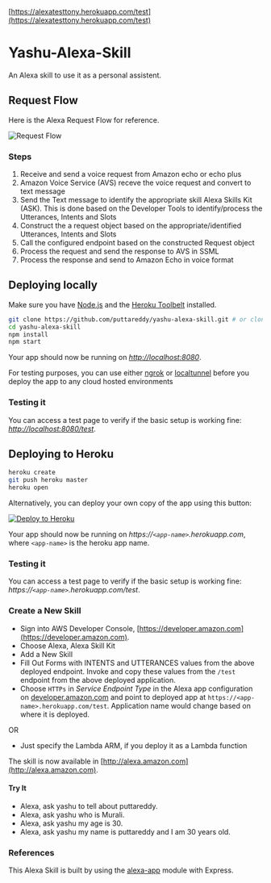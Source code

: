 

[https://alexatesttony.herokuapp.com/test](https://alexatesttony.herokuapp.com/test)


# Yashu-Alexa-Skill

An Alexa skill to use it as a personal assistent.

## Request Flow
Here is the Alexa Request Flow for reference.

 ![Request Flow](./alexa-request-flow.JPG) 

### Steps

1. Receive and send a voice request from Amazon echo or echo plus
2. Amazon Voice Service (AVS) receve the voice request and convert to text message
3. Send the Text message to identify the appropriate skill Alexa Skills Kit (ASK). This is done based on the Developer Tools to identify/process the Utterances, Intents and Slots
4. Construct the a request object based on the appropriate/identified Utterances, Intents and Slots 
5. Call the configured endpoint based on the constructed Request object
6. Process the request and send the response to AVS in SSML
7. Process the response and send to Amazon Echo in voice format

## Deploying locally

Make sure you have [Node.js](http://nodejs.org/) and the [Heroku Toolbelt](https://toolbelt.heroku.com/) installed.

```sh
git clone https://github.com/puttareddy/yashu-alexa-skill.git # or clone your own fork
cd yashu-alexa-skill
npm install
npm start
```

Your app should now be running on *[http://localhost:8080](http://localhost:8080)*.

For testing purposes, you can use either [ngrok](https://ngrok.com/download) or [localtunnel](https://github.com/alexa-js/alexa-home-server) before you deploy the app to any cloud hosted environments

### Testing it

You can access a test page to verify if the basic setup is working fine: *[http://localhost:8080/test](http://localhost:8080/test)*.

## Deploying to Heroku

```sh
heroku create
git push heroku master
heroku open
```

Alternatively, you can deploy your own copy of the app using this button:

[![Deploy to Heroku](https://www.herokucdn.com/deploy/button.png)](https://heroku.com/deploy?template=https://github.com/puttareddy/yashu-alexa-skill)

Your app should now be running on *https://`<app-name>`.herokuapp.com*, where `<app-name>` is the heroku app name.

### Testing it

You can access a test page to verify if the basic setup is working fine: *https://`<app-name>`.herokuapp.com/test*.

### Create a New Skill

* Sign into AWS Developer Console, [https://developer.amazon.com](https://developer.amazon.com).
* Choose Alexa, Alexa Skill Kit
* Add a New Skill
* Fill Out Forms with INTENTS and UTTERANCES values from the above deployed endpoint. Invoke and copy these values from the ```/test``` endpoint from the above deployed application.
* Choose `HTTPs` in _Service Endpoint Type_ in the Alexa app configuration on [developer.amazon.com](https://developer.amazon.com) and point to deployed app at `https://<app-name>.herokuapp.com/test`. Application name would change based on where it is deployed.

OR 
* Just specify the Lambda ARM, if you deploy it as a Lambda function

The skill is now available in [http://alexa.amazon.com](http://alexa.amazon.com).

#### Try It

* Alexa, ask yashu to tell about puttareddy.
* Alexa, ask yashu who is Murali.
* Alexa, ask yashu my age is 30.
* Alexa, ask yashu my name is puttareddy and I am 30 years old. 


### References

This Alexa Skill is built by using the [alexa-app](https://github.com/alexa-js/alexa-app) module with Express.
